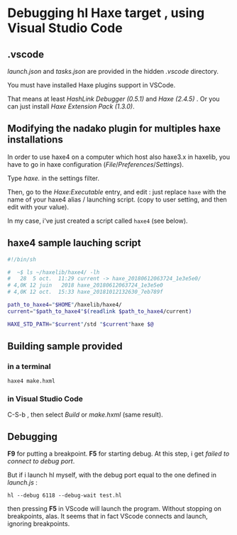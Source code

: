 # Debugging hl Haxe target , using Visual Studio Code

## .vscode

_launch.json_ and _tasks.json_ are provided in the hidden _.vscode_ directory.

You must have installed Haxe plugins support in VSCode.

That means at least _HashLink Debugger (0.5.1)_ and _Haxe (2.4.5)_ . Or you can just install _Haxe Extension Pack (1.3.0)_.


## Modifying the nadako plugin for multiples haxe installations

In order to use haxe4 on a computer which host also haxe3.x in haxelib, you have to go in haxe configuration (_File_/_Preferences_/_Settings_).

Type _haxe._ in the settings filter.

Then, go to the _Haxe:Executable_ entry, and edit : just replace `haxe` with the name of your haxe4 alias / launching script. (copy to user setting, and then edit with your value).

In my case, i've just created a script called `haxe4` (see below).

## haxe4 sample lauching script
```bash
#!/bin/sh

#  ~$ ls ~/haxelib/haxe4/ -lh
#   28  5 oct.  11:29 current -> haxe_20180612063724_1e3e5e0/                             
# 4,0K 12 juin   2018 haxe_20180612063724_1e3e5e0
# 4,0K 12 oct.  15:33 haxe_20181012132630_7eb789f 

path_to_haxe4="$HOME"/haxelib/haxe4/
current="$path_to_haxe4"$(readlink $path_to_haxe4/current)

HAXE_STD_PATH="$current"/std "$current"haxe $@
```

## Building sample provided

### in a terminal
`haxe4 make.hxml`

### in Visual Studio Code
C-S-b , then select _Build_ or _make.hxml_ (same result).


## Debugging

**F9** for putting a breakpoint.
**F5** for starting debug. At this step, i get _failed to connect to debug port_.

But if i launch hl myself, with the debug port equal to the one defined in _launch.js_ :

`hl --debug 6118 --debug-wait test.hl`

then pressing **F5** in VScode will launch the program. Without stopping on breakpoints, alas. It seems that in fact VScode connects and launch, ignoring breakpoints.

